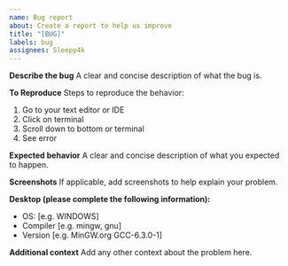 ```yaml
---
name: Bug report
about: Create a report to help us improve
title: "[BUG]"
labels: bug
assignees: Sleepy4k
---
```


**Describe the bug**
A clear and concise description of what the bug is.

**To Reproduce**
Steps to reproduce the behavior:

1. Go to your text editor or IDE
2. Click on terminal
3. Scroll down to bottom or terminal
4. See error

**Expected behavior**
A clear and concise description of what you expected to happen.

**Screenshots**
If applicable, add screenshots to help explain your problem.

**Desktop (please complete the following information):**

- OS: [e.g. WINDOWS]
- Compiler [e.g. mingw, gnu]
- Version [e.g. MinGW.org GCC-6.3.0-1]

**Additional context**
Add any other context about the problem here.
